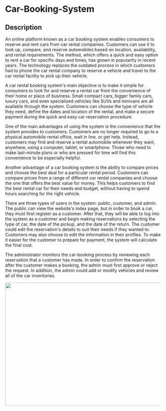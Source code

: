 # Car-Booking-System

## Description

An online platform known as a car booking system enables consumers to reserve and rent cars from car rental companies. Customers can use it to look up, compare, and reserve automobiles based on location, availability, and rental requirements. The method, which offers a quick and easy option to rent a car for specific days and times, has grown in popularity in recent years. The technology replaces the outdated process in which customers had to phone the car rental company to reserve a vehicle and travel to the car rental facility to pick up their vehicle.

A car rental booking system's main objective is to make it simple for consumers to look for and reserve a rental car from the convenience of their home or place of business. Small compact cars, bigger family cars, luxury cars, and even specialized vehicles like SUVs and minivans are all available through the system. Customers can choose the type of vehicle they need, define the dates and location of the rental, and make a secure payment during the quick and easy car reservation procedure.

One of the main advantages of using the system is the convenience that the system provides to customers. Customers are no longer required to go to a physical automobile rental office, wait in line, or get help. Instead, customers may find and reserve a rental automobile whenever they want, anywhere, using a computer, tablet, or smartphone. Those who need to make last-minute plans or who are pressed for time will find this convenience to be especially helpful.

Another advantage of a car booking system is the ability to compare prices and choose the best deal for a particular rental period. Customers can compare prices from a range of different car rental companies and choose the one that offers the best value for money. This helps customers to find the best rental car for their needs and budget, without having to spend hours searching for the right vehicle.

There are three types of users in the system: public, customer, and admin. The public can view the website's index page, but in order to book a car, they must first register as a customer. After that, they will be able to log into the system as a customer and begin making reservations by selecting the type of car, the date of the pickup, and the date of the return. The customer could edit the reservation's details to suit their needs if they wanted to. Customers may also choose to edit the information in their profiles. To make it easier for the customer to prepare for payment, the system will calculate the final cost.

The administrator monitors the car-booking process by reviewing each reservation that a customer has made. In order to confirm the reservation after the customer makes a booking, the admin must first approve or reject the request. In addition, the admin could add or modify vehicles and review all of the car inventories.

<div id="carBookingSystemHomepage" align="center">
<a href="./portfolio/yIkkha02"><img src="./ikmal.jpg" width="600" height="400"></a>
</div>
